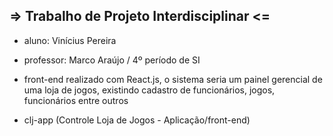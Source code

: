 ##  => Trabalho de Projeto Interdisciplinar <=

- aluno: Vinícius Pereira
- professor: Marco Araújo / 4º período de SI

- front-end realizado com React.js, o sistema seria um painel gerencial de uma loja de jogos, existindo cadastro de funcionários, jogos, funcionários entre outros
- clj-app (Controle Loja de Jogos - Aplicação/front-end)
